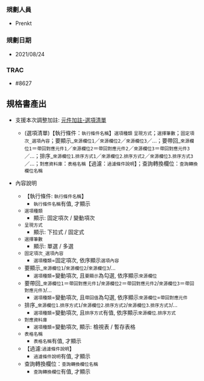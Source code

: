 ### <div id="user">規劃人員</div>
* Prenkt

### <div id="updatedate">規劃日期</div>
* 2021/08/24

### <div id="trac">TRAC</div>
* #8627 

## <div id="specification_output">規格書產出</div>
* 支援本次調整加註: [元件加註-選項清單][link_OAList]
    * (選項清單)【執行條件：`執行條件名稱`】`選項種類` `呈現方式`；`選擇筆數`；`固定項次_選項內容`；要顯示_`來源欄位1`／`來源欄位2`／`來源欄位3`／...；要帶回_`來源欄位1`＝`帶回對應元件1`／`來源欄位2`＝`帶回對應元件2`／`來源欄位3`＝`帶回對應元件3`／...；排序_`來源欄位1`.`排序方式1`／`來源欄位2`.`排序方式2`／`來源欄位3`.`排序方式3`／...；`對應資料庫`：`表格名稱`【過濾：`過濾條件說明`】；查詢轉換欄位：`查詢轉換欄位名稱`

* 內容說明
    * 【執行條件: `執行條件名稱`】
        * `執行條件名稱`有值, 才顯示
    * `選項種類`
        * 顯示: 固定項次 / 變動項次
    * `呈現方式`
        * 顯示: 下拉式 / 固定式
    * `選擇筆數`
        * 顯示: 單選 / 多選
    * `固定項次_選項內容`
        * `選項種類`=固定項次, 依序顯示`選項內容`
    * 要顯示_`來源欄位1`/`來源欄位2`/`來源欄位3`/...
        * `選項種類`=變動項次, 且`要顯示`為勾選, 依序顯示`來源欄位`
    * 要帶回_`來源欄位1`＝`帶回對應元件1`/`來源欄位2`＝`帶回對應元件2`/`來源欄位3`＝`帶回對應元件3`/...
        * `選項種類`=變動項次, 且`帶回值`為勾選, 依序顯示`來源欄位`=`帶回對應元件`
    * 排序_`來源欄位1`.`排序方式1`/`來源欄位2`.`排序方式2`/`來源欄位3`.`排序方式3`/...
        * `選項種類`=變動項次, 且`排序方式`有值, 依序顯示`來源欄位`.`排序方式`
    * `對應資料庫`
        * `選項種類`=變動項次, 顯示: 檢視表 / 暫存表格
    * `表格名稱`
        * `表格名稱`有值, 才顯示
    * 【過濾:`過濾條件說明`】
        * `過濾條件說明`有值, 才顯示
    * 查詢轉換欄位：`查詢轉換欄位名稱`
        * `查詢轉換欄位`有值, 才顯示


<!--超連結 -->
[link_OAList]:OAList/README.md